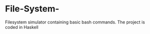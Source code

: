 # File-System-
Filesystem simulator containing basic bash commands. The project is coded in Haskell
